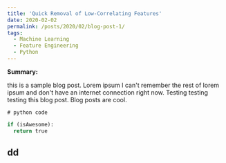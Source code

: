 ```yaml
---
title: 'Quick Removal of Low-Correlating Features'
date: 2020-02-02
permalink: /posts/2020/02/blog-post-1/
tags:
  - Machine Learning
  - Feature Engineering
  - Python
---
```

<p><b>Summary:</b> 
  
  this is a sample blog post. Lorem ipsum I can't remember the rest of lorem ipsum and don't have an internet connection right now. Testing testing testing this blog post. Blog posts are cool.



~~~~{.python}
# python code
~~~~

```python
if (isAwesome):
  return true
```


dd
--


